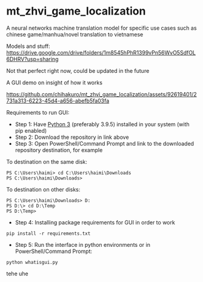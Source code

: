 # mt_zhvi_game_localization
A neural networks machine translation model for specific use cases such as chinese game/manhua/novel translation to vietnamese

Models and stuff: https://drive.google.com/drive/folders/1m8545hPhR1399vPn56WvO5SdfOL6DHRV?usp=sharing

Not that perfect right now, could be updated in the future

A GUI demo on insight of how it works

https://github.com/chihakuro/mt_zhvi_game_localization/assets/92619401/2731a313-6223-45d4-a656-abefb5fa03fa

Requirements to run GUI:

+ Step 1: Have [Python 3](https://www.python.org/downloads/release/python-395/) (preferably 3.9.5) installed in your system (with pip enabled)
+ Step 2: Download the repository in link above
+ Step 3: Open PowerShell/Command Prompt and link to the downloaded repository destination, for example

To destination on the same disk:
```
PS C:\Users\haimi> cd C:\Users\haimi\Downloads
PS C:\Users\haimi\Downloads>
```

To destination on other disks:
```
PS C:\Users\haimi\Downloads> D:
PS D:\> cd D:\Temp
PS D:\Temp>
```

+ Step 4: Installing package requirements for GUI in order to work

```
pip install -r requirements.txt
```

+ Step 5: Run the interface in python environments or in PowerShell/Command Prompt:

```
python whatisgui.py
```

tehe uhe


